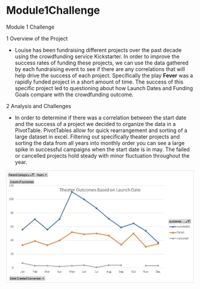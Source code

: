 # Module1Challenge
Module 1 Challenge

  1 Overview of the Project
  - Louise has been fundraising different projects over the past decade using the crowdfunding service Kickstarter. 
  In order to improve the success rates of funding these projects, we can use the data gathered by each fundraising event to see if there are any correlations that will help drive the success of each project. 
  Specifically the play **Fever** was a rapidly funded project in a short amount of time.
  The success of this specific project led to questioning about how Launch Dates and Funding Goals compare with the crowdfunding outcome. 
  
  2 Analysis and Challenges
  - In order to determine if there was a correlation between the start date and the success of a project we decided to organize the data in a PivotTable. 
  PivotTables allow for quick rearrangement and sorting of a large dataset in excel. 
  Filtering out specifically theater projects and sorting the data from all years into monthly order you can see a large spike in successful campaigns when the start date is in may.
  The failed or cancelled projects hold steady with minor fluctuation throughout the year. 
 
  ![This is an image](https://github.com/chrisagordon/Module1Challenge/blob/13ba6711a20f47b8e97688c6083544561d696007/Theater_Outcomes_vs_Launch.png)
    
